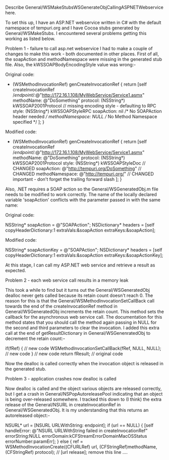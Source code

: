 Describe General/WSMakeStubsWSGenerateObjCallingASPNETWebservice here.



To set this up, I have an ASP.NET webservice written in C# with the
default namespace of tempuri.org and I have Cocoa stubs generated by
General/WSMakeStubs. I encountered several problems getting this working as listed below.

Problem 1 - failure to call asp.net webservice
I had to make a couple of changes to make this work - both documented in
other places. First of all, the soapAction and methodNamespace were
missing in the generated stub file. Also, the kWSSOAPBodyEncodingStyle
value was wrong:-

Original code:
    
 - (WSMethodInvocationRef) genCreateInvocationRef {
     return [self createInvocationRef
     /*endpoint*/:@"http://172.16.1.108/MyWebService/Service1.asmx"
       methodName: @"DoSomething"
         protocol: (NSString*) kWSSOAP2001Protocol
      // missing encoding style - defaulting to RPC
           style: (NSString*) kWSSOAPStyleRPC
       soapAction: nil /* No SOAPAction header needed */
 methodNamespace: NULL /* No Method Namespace specified */
 ];
 }

Modified code:
    
 - (WSMethodInvocationRef) genCreateInvocationRef {
     return [self createInvocationRef
     /*endpoint*/:@"http://172.16.1.108/MyWebService/Service1.asmx"
       methodName: @"DoSomething"
         protocol: (NSString*) kWSSOAP2001Protocol
            style: (NSString*) kWSSOAPStyleDoc // CHANGED
       soapAction: @"http://tempuri.org/DoSomething" // CHANGED
  methodNamespace: @"http://tempuri.org/" // CHANGED important - don't forget the trailing forward slash
 ];
 }

Also, .NET requires a SOAP action so the General/WSGeneratedObj.m file needs to
be modified to work correctly. The name of the locally declared variable
'soapAction' conflicts with the parameter passed in with the same name:

Original code:
    
 NSString* soapAction = @"SOAPAction";
 NSDictionary* headers = [self copyHeaderDictionary:1 extraVals:&soapAction extraKeys:&soapAction];

Modified code:
    
 NSString* soapActionKey = @"SOAPAction";
 NSDictionary* headers = [self copyHeaderDictionary:1 extraVals:&soapAction extraKeys:&soapActionKey];

At this stage, I can call my ASP.NET web service and retrieve a result
as expected.


Problem 2 - each web service call results in a memory leak

This took a while to find but it turns out the General/WSGeneratedObj dealloc
never gets called because its retain count doesn't reach 0. The reason
for this is that the General/WSMethodInvocationSetCallBack call towards the end
of the createInvocationRef method in General/WSGeneratedObj increments the
retain count. This method sets the callback for the asynchronous web
service call. The documentation for this method states that you should
call the method again passing in NULL for the second and third
parameters to clear the invocation. I added this extra call at the end
of getResultDictionary in General/WSGenenratedObj to decrement the retain
count:-
    
 if(fRef) { // new code
     WSMethodInvocationSetCallBack(fRef, NULL, NULL); // new code
 } // new code
 return fResult; // original code

Now the dealloc is called correctly when the invocation object is
released in the generated stub.

Problem 3 - application crashes now dealloc is called

Now dealloc is called and the object various objects are released
correctly, but I get a crash in General/NSPopAutoreleasePool indicating that an
object is being over-released somewhere. I tracked this down to (I
think) the extra release of the General/NSURL in createInvocationRef in
General/WSGeneratedObj. It is my understanding that this returns an autoreleased
object:-
    
 NSURL* url = [NSURL URLWithString: endpoint];
 if (url == NULL) {
   [self handleError: @"NSURL URLWithString failed in createInvocationRef" errorString:NULL
        errorDomain:kCFStreamErrorDomainMacOSStatus errorNumber:paramErr];
 } else {
   ref = WSMethodInvocationCreate((CFURLRef) url, (CFStringRef)methodName, (CFStringRef) protocol);
      // [url release]; remove this line
   ....
